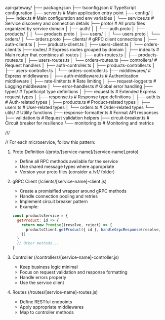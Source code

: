 api-gateway/
├── package.json
├── tsconfig.json # TypeScript configuration
├── server.ts # Main application entry point
├── config/
│ ├── index.ts # Main configuration and env variables
│ └── services.ts # Service discovery and connection details
├── proto/ # All proto files organized by service domain
│ ├── auth/
│ │ └── auth.proto
│ ├── products/
│ │ └── products.proto
│ ├── users/
│ │ └── users.proto
│ └── orders/
│ └── orders.proto
├── clients/ # gRPC client connections
│ ├── auth-client.ts
│ ├── products-client.ts
│ ├── users-client.ts
│ └── orders-client.ts
├── routes/ # Express routes grouped by domain
│ ├── index.ts # Main router that combines all routes
│ ├── auth-routes.ts
│ ├── products-routes.ts
│ ├── users-routes.ts
│ └── orders-routes.ts
├── controllers/ # Request handlers
│ ├── auth-controller.ts
│ ├── products-controller.ts
│ ├── users-controller.ts
│ └── orders-controller.ts
├── middlewares/ # Express middlewares
│ ├── auth-middleware.ts # Authentication middleware
│ ├── rate-limiter.ts # Rate limiting
│ ├── request-logger.ts # Logging middleware
│ └── error-handler.ts # Global error handling
├── types/ # TypeScript type definitions
│ ├── request.ts # Extended Express request types
│ ├── response.ts # Response type definitions
│ ├── auth.ts # Auth-related types
│ ├── products.ts # Product-related types
│ ├── users.ts # User-related types
│ └── orders.ts # Order-related types
└── utils/ # Utility functions
├── response-formatter.ts # Format API responses
├── validation.ts # Request validation helpers
├── circuit-breaker.ts # Circuit breaker for resilience
└── monitoring.ts # Monitoring and metrics

///

// For each microservice, follow this pattern:

1. Proto Definition (/proto/[service-name]/[service-name].proto)

   - Define all RPC methods available for the service
   - Use shared message types where appropriate
   - Version your proto files (consider a /v1/ folder)

2. gRPC Client (/clients/[service-name]-client.js)

   - Create a promisified wrapper around gRPC methods
   - Handle connection pooling and retries
   - Implement circuit breaker pattern
   - Example:

   ```javascript
   const productsService = {
     getProduct: id => {
       return new Promise((resolve, reject) => {
         productsClient.getProduct({ id }, handleGrpcResponse(resolve, reject))
       })
     }
     // Other methods...
   }
   ```

3. Controller (/controllers/[service-name]-controller.js)

   - Keep business logic minimal
   - Focus on request validation and response formatting
   - Handle errors properly
   - Use the service client

4. Routes (/routes/[service-name]-routes.js)
   - Define RESTful endpoints
   - Apply appropriate middlewares
   - Map to controller methods
